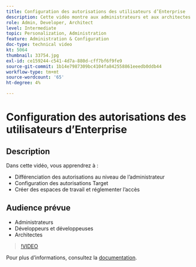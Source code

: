 ```yaml
---
title: Configuration des autorisations des utilisateurs d’Enterprise
description: Cette vidéo montre aux administrateurs et aux architectes comment différencier les autorisations de niveau administrateur, configurer les autorisations Target, créer des espaces de travail et réglementer l’accès.
role: Admin, Developer, Architect
level: Intermediate
topic: Personalization, Administration
feature: Administration & Configuration
doc-type: technical video
kt: 5064
thumbnail: 33754.jpg
exl-id: ce159244-c541-4d7a-880d-cff7bf6f9fe9
source-git-commit: 1b14e7987309bc4104fa842558861eeedb0ddb44
workflow-type: tm+mt
source-wordcount: '65'
ht-degree: 4%

---
```


# Configuration des autorisations des utilisateurs d’Enterprise

## Description

Dans cette vidéo, vous apprendrez à :

* Différenciation des autorisations au niveau de l’administrateur
* Configuration des autorisations Target
* Créer des espaces de travail et réglementer l’accès

## Audience prévue

* Administrateurs
* Développeurs et développeuses
* Architectes

>[!VIDEO](https://video.tv.adobe.com/v/33754/?quality=12)

Pour plus d’informations, consultez la [documentation](https://experienceleague.adobe.com/docs/target/using/administer/administrating-target.html?lang=en).
